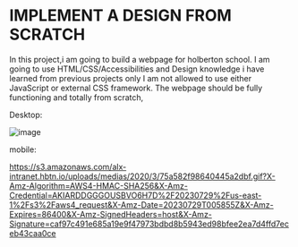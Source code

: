 # IMPLEMENT A DESIGN FROM SCRATCH
In this project,i am going to build a webpage for holberton school.
I am going to use HTML/CSS/Accessibilities and Design knowledge i have learned from previous projects only
I am not allowed to use either JavaScript or external CSS framework.
The webpage should be fully functioning and totally from scratch,

Desktop:

![image](https://github.com/Margy-Nyiva/headphones-/assets/122882759/7331f3d4-853e-42e1-8597-78f941fa0c7b)


mobile:

https://s3.amazonaws.com/alx-intranet.hbtn.io/uploads/medias/2020/3/75a582f98640445a2dbf.gif?X-Amz-Algorithm=AWS4-HMAC-SHA256&X-Amz-Credential=AKIARDDGGGOUSBVO6H7D%2F20230729%2Fus-east-1%2Fs3%2Faws4_request&X-Amz-Date=20230729T005855Z&X-Amz-Expires=86400&X-Amz-SignedHeaders=host&X-Amz-Signature=caf97c491e685a19e9f47973bdbd8b5943ed98bfee2ea7d4ffd7eceb43caa0ce
